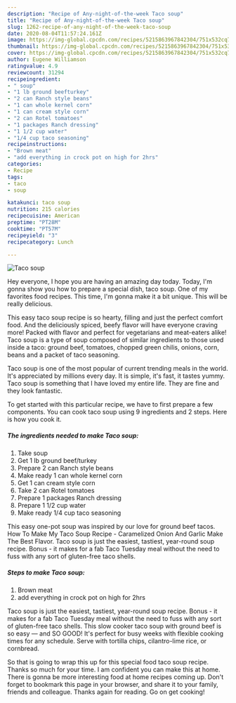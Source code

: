 ```yaml
---
description: "Recipe of Any-night-of-the-week Taco soup"
title: "Recipe of Any-night-of-the-week Taco soup"
slug: 1262-recipe-of-any-night-of-the-week-taco-soup
date: 2020-08-04T11:57:24.161Z
image: https://img-global.cpcdn.com/recipes/5215863967842304/751x532cq70/taco-soup-recipe-main-photo.jpg
thumbnail: https://img-global.cpcdn.com/recipes/5215863967842304/751x532cq70/taco-soup-recipe-main-photo.jpg
cover: https://img-global.cpcdn.com/recipes/5215863967842304/751x532cq70/taco-soup-recipe-main-photo.jpg
author: Eugene Williamson
ratingvalue: 4.9
reviewcount: 31294
recipeingredient:
- " soup"
- "1 lb ground beefturkey"
- "2 can Ranch style beans"
- "1 can whole kernel corn"
- "1 can cream style corn"
- "2 can Rotel tomatoes"
- "1 packages Ranch dressing"
- "1 1/2 cup water"
- "1/4 cup taco seasoning"
recipeinstructions:
- "Brown meat"
- "add everything in crock pot on high for 2hrs"
categories:
- Recipe
tags:
- taco
- soup

katakunci: taco soup 
nutrition: 215 calories
recipecuisine: American
preptime: "PT28M"
cooktime: "PT57M"
recipeyield: "3"
recipecategory: Lunch

---
```



![Taco soup](https://img-global.cpcdn.com/recipes/5215863967842304/751x532cq70/taco-soup-recipe-main-photo.jpg)

Hey everyone, I hope you are having an amazing day today. Today, I'm gonna show you how to prepare a special dish, taco soup. One of my favorites food recipes. This time, I'm gonna make it a bit unique. This will be really delicious.

This easy taco soup recipe is so hearty, filling and just the perfect comfort food. And the deliciously spiced, beefy flavor will have everyone craving more! Packed with flavor and perfect for vegetarians and meat-eaters alike! Taco soup is a type of soup composed of similar ingredients to those used inside a taco: ground beef, tomatoes, chopped green chilis, onions, corn, beans and a packet of taco seasoning.

Taco soup is one of the most popular of current trending meals in the world. It's appreciated by millions every day. It is simple, it's fast, it tastes yummy. Taco soup is something that I have loved my entire life. They are fine and they look fantastic.


To get started with this particular recipe, we have to first prepare a few components. You can cook taco soup using 9 ingredients and 2 steps. Here is how you cook it.

<!--inarticleads1-->

##### The ingredients needed to make Taco soup:

1. Take  soup
1. Get 1 lb ground beef/turkey
1. Prepare 2 can Ranch style beans
1. Make ready 1 can whole kernel corn
1. Get 1 can cream style corn
1. Take 2 can Rotel tomatoes
1. Prepare 1 packages Ranch dressing
1. Prepare 1 1/2 cup water
1. Make ready 1/4 cup taco seasoning


This easy one-pot soup was inspired by our love for ground beef tacos. How To Make My Taco Soup Recipe - Caramelized Onion And Garlic Make The Best Flavor. Taco soup is just the easiest, tastiest, year-round soup recipe. Bonus - it makes for a fab Taco Tuesday meal without the need to fuss with any sort of gluten-free taco shells. 

<!--inarticleads2-->

##### Steps to make Taco soup:

1. Brown meat
1. add everything in crock pot on high for 2hrs


Taco soup is just the easiest, tastiest, year-round soup recipe. Bonus - it makes for a fab Taco Tuesday meal without the need to fuss with any sort of gluten-free taco shells. This slow cooker taco soup with ground beef is so easy — and SO GOOD! It&#39;s perfect for busy weeks with flexible cooking times for any schedule. Serve with tortilla chips, cilantro-lime rice, or cornbread. 

So that is going to wrap this up for this special food taco soup recipe. Thanks so much for your time. I am confident you can make this at home. There is gonna be more interesting food at home recipes coming up. Don't forget to bookmark this page in your browser, and share it to your family, friends and colleague. Thanks again for reading. Go on get cooking!
